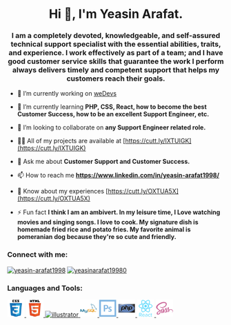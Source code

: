 <h1 align="center">Hi 👋, I'm Yeasin Arafat.</h1>
<h3 align="center">I am a completely devoted, knowledgeable, and self-assured technical support specialist with the essential abilities, traits, and experience. I work effectively as part of a team; and I have good customer service skills that guarantee the work I perform always delivers timely and competent support that helps my customers reach their goals.</h3>

- 🔭 I’m currently working on [weDevs](https://wedevs.com/)

- 🌱 I’m currently learning **PHP, CSS, React, how to become the best Customer Success, how to be an excellent Support Engineer, etc.**

- 👯 I’m looking to collaborate on **any Support Engineer related role.**

- 👨‍💻 All of my projects are available at [https://cutt.ly/IXTUIGK](https://cutt.ly/IXTUIGK)

- 💬 Ask me about **Customer Support and Customer Success.**

- 📫 How to reach me **https://www.linkedin.com/in/yeasin-arafat1998/**

- 📄 Know about my experiences [https://cutt.ly/OXTUA5X](https://cutt.ly/OXTUA5X)

- ⚡ Fun fact **I think I am an ambivert. In my leisure time, I Love watching movies and singing songs. I love to cook. My signature dish is homemade fried rice and potato fries. My favorite animal is pomeranian dog because they're so cute and friendly.**

<h3 align="left">Connect with me:</h3>
<p align="left">
<a href="https://linkedin.com/in/yeasin-arafat1998" target="blank"><img align="center" src="https://raw.githubusercontent.com/rahuldkjain/github-profile-readme-generator/master/src/images/icons/Social/linked-in-alt.svg" alt="yeasin-arafat1998" height="30" width="40" /></a>
<a href="https://fb.com/yeasinarafat19980" target="blank"><img align="center" src="https://raw.githubusercontent.com/rahuldkjain/github-profile-readme-generator/master/src/images/icons/Social/facebook.svg" alt="yeasinarafat19980" height="30" width="40" /></a>
</p>

<h3 align="left">Languages and Tools:</h3>
<p align="left"> <a href="https://www.w3schools.com/css/" target="_blank" rel="noreferrer"> <img src="https://raw.githubusercontent.com/devicons/devicon/master/icons/css3/css3-original-wordmark.svg" alt="css3" width="40" height="40"/> </a> <a href="https://www.w3.org/html/" target="_blank" rel="noreferrer"> <img src="https://raw.githubusercontent.com/devicons/devicon/master/icons/html5/html5-original-wordmark.svg" alt="html5" width="40" height="40"/> </a> <a href="https://www.adobe.com/in/products/illustrator.html" target="_blank" rel="noreferrer"> <img src="https://www.vectorlogo.zone/logos/adobe_illustrator/adobe_illustrator-icon.svg" alt="illustrator" width="40" height="40"/> </a> <a href="https://www.mysql.com/" target="_blank" rel="noreferrer"> <img src="https://raw.githubusercontent.com/devicons/devicon/master/icons/mysql/mysql-original-wordmark.svg" alt="mysql" width="40" height="40"/> </a> <a href="https://www.photoshop.com/en" target="_blank" rel="noreferrer"> <img src="https://raw.githubusercontent.com/devicons/devicon/master/icons/photoshop/photoshop-line.svg" alt="photoshop" width="40" height="40"/> </a> <a href="https://www.php.net" target="_blank" rel="noreferrer"> <img src="https://raw.githubusercontent.com/devicons/devicon/master/icons/php/php-original.svg" alt="php" width="40" height="40"/> </a> <a href="https://reactjs.org/" target="_blank" rel="noreferrer"> <img src="https://raw.githubusercontent.com/devicons/devicon/master/icons/react/react-original-wordmark.svg" alt="react" width="40" height="40"/> </a> <a href="https://sass-lang.com" target="_blank" rel="noreferrer"> <img src="https://raw.githubusercontent.com/devicons/devicon/master/icons/sass/sass-original.svg" alt="sass" width="40" height="40"/> </a> </p>

